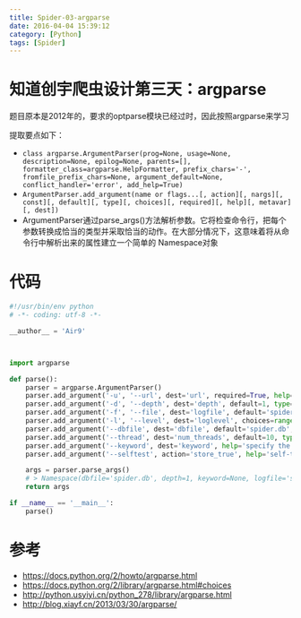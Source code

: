 ```yaml
---
title: Spider-03-argparse
date: 2016-04-04 15:39:12
category: [Python]
tags: [Spider]
---
```


# 知道创宇爬虫设计第三天：argparse

题目原本是2012年的，要求的optparse模块已经过时，因此按照argparse来学习

提取要点如下：

- `class argparse.ArgumentParser(prog=None, usage=None, description=None, epilog=None, parents=[], formatter_class=argparse.HelpFormatter, prefix_chars='-', fromfile_prefix_chars=None, argument_default=None, conflict_handler='error', add_help=True)`
- `ArgumentParser.add_argument(name or flags...[, action][, nargs][, const][, default][, type][, choices][, required][, help][, metavar][, dest])`
- ArgumentParser通过parse_args()方法解析参数。它将检查命令行，把每个参数转换成恰当的类型并采取恰当的动作。在大部分情况下，这意味着将从命令行中解析出来的属性建立一个简单的 Namespace对象



# 代码


```python
#!/usr/bin/env python
# -*- coding: utf-8 -*-

__author__ = 'Air9'



import argparse

def parse():
    parser = argparse.ArgumentParser()
    parser.add_argument('-u', '--url', dest='url', required=True, help='specify the URL to start crawl')
    parser.add_argument('-d', '--depth', dest='depth', default=1, type=int, help='specify the depth of the spider (default: 1)')
    parser.add_argument('-f', '--file', dest='logfile', default='spider.log', help='specify the path of logfile (default: spider.log)')
    parser.add_argument('-l', '--level', dest='loglevel', choices=range(1, 6), default=1, type=int, help='specify the verbose level of the log (default: 1)')
    parser.add_argument('--dbfile', dest='dbfile', default='spider.db', help='specify the path of sqlite dbfile (default: spider.db)')
    parser.add_argument('--thread', dest='num_threads', default=10, type=int, help='specify the size of thread pool (default: 10)')
    parser.add_argument('--keyword', dest='keyword', help='specify the keyword')
    parser.add_argument('--selftest', action='store_true', help='self-test')

    args = parser.parse_args()
    # > Namespace(dbfile='spider.db', depth=1, keyword=None, logfile='spider.log', loglevel=1, num_threads=10, selftest=False, url='www.baidu.com')
    return args

if __name__ == '__main__':
    parse()
```

# 参考

- https://docs.python.org/2/howto/argparse.html
- https://docs.python.org/2/library/argparse.html#choices
- http://python.usyiyi.cn/python_278/library/argparse.html
- http://blog.xiayf.cn/2013/03/30/argparse/